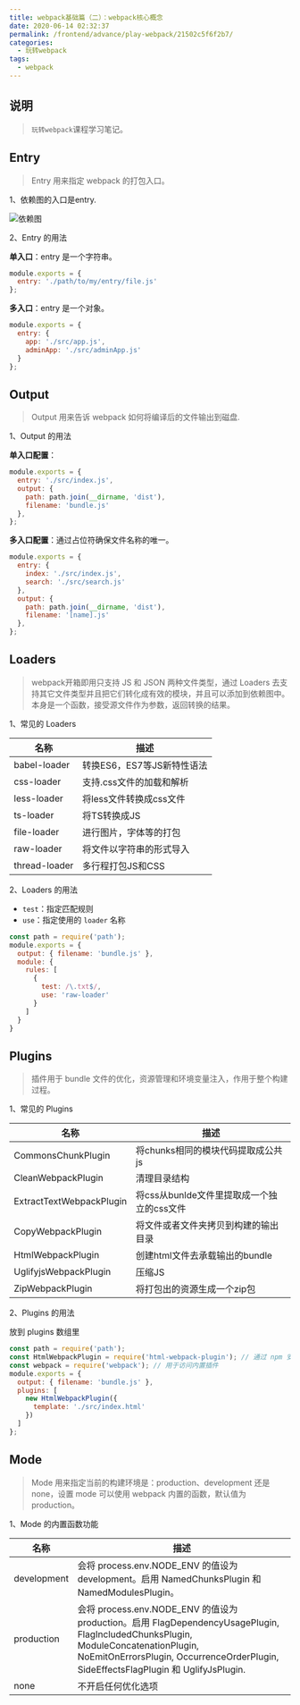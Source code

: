 ```yaml
---
title: webpack基础篇（二）：webpack核心概念
date: 2020-06-14 02:32:37
permalink: /frontend/advance/play-webpack/21502c5f6f2b7/
categories:
  - 玩转webpack
tags:
  - webpack
---
```


## 说明

> `玩转webpack`课程学习笔记。

## Entry

> Entry 用来指定 webpack 的打包入口。

1、依赖图的入口是entry.

![依赖图](https://img-blog.csdnimg.cn/20200614023112399.PNG?x-oss-process=image/watermark,type_ZmFuZ3poZW5naGVpdGk,shadow_10,text_aHR0cHM6Ly9ibG9nLmNzZG4ubmV0L2thaW1vMzEz,size_16,color_FFFFFF,t_70#pic_center)

2、Entry 的用法

**单入口**：entry 是一个字符串。

```js
module.exports = {
  entry: './path/to/my/entry/file.js'
};
```

**多入口**：entry 是一个对象。

```js
module.exports = {
  entry: {
    app: './src/app.js',
    adminApp: './src/adminApp.js'
  }
};
```

## Output

> Output 用来告诉 webpack 如何将编译后的文件输出到磁盘.

1、Output 的用法

**单入口配置**：

```js
module.exports = {
  entry: './src/index.js',
  output: {
    path: path.join(__dirname, 'dist'),
    filename: 'bundle.js'
  },
};
```

**多入口配置**：通过占位符确保文件名称的唯一。

```js
module.exports = {
  entry: {
    index: './src/index.js',
    search: './src/search.js'
  },
  output: {
    path: path.join(__dirname, 'dist'),
    filename: '[name].js'
  },
};
```

## Loaders

> webpack开箱即用只支持 JS 和 JSON 两种文件类型，通过 Loaders 去支持其它文件类型并且把它们转化成有效的模块，并且可以添加到依赖图中。本身是一个函数，接受源文件作为参数，返回转换的结果。

1、常见的 Loaders

| 名称 | 描述 |
| -- | -- |
| babel-loader | 转换ES6，ES7等JS新特性语法 |
| css-loader | 支持.css文件的加载和解析 |
| less-loader | 将less文件转换成css文件 |
| ts-loader | 将TS转换成JS |
| file-loader | 进行图片，字体等的打包 |
| raw-loader | 将文件以字符串的形式导入 |
| thread-loader | 多行程打包JS和CSS |

2、Loaders 的用法

- `test`：指定匹配规则
- `use`：指定使用的 `loader` 名称

```js
const path = require('path');
module.exports = {
  output: { filename: 'bundle.js' },
  module: {
    rules: [
      {
        test: /\.txt$/,
        use: 'raw-loader'
      }
    ]
  }
}
```

## Plugins

> 插件用于 bundle 文件的优化，资源管理和环境变量注入，作用于整个构建过程。

1、常见的 Plugins

| 名称 | 描述 |
| -- | -- |
| CommonsChunkPlugin | 将chunks相同的模块代码提取成公共js |
| CleanWebpackPlugin | 清理目录结构 |
| ExtractTextWebpackPlugin | 将css从bunlde文件里提取成一个独立的css文件 |
| CopyWebpackPlugin | 将文件或者文件夹拷贝到构建的输出目录 |
| HtmlWebpackPlugin | 创建html文件去承载输出的bundle |
| UglifyjsWebpackPlugin | 压缩JS |
| ZipWebpackPlugin | 将打包出的资源生成一个zip包 |

2、Plugins 的用法

放到 plugins 数组里

```js
const path = require('path');
const HtmlWebpackPlugin = require('html-webpack-plugin'); // 通过 npm 安装
const webpack = require('webpack'); // 用于访问内置插件
module.exports = {
  output: { filename: 'bundle.js' },
  plugins: [
    new HtmlWebpackPlugin({
      template: './src/index.html'
    })
  ]
};
```

## Mode

> Mode 用来指定当前的构建环境是：production、development 还是 none，设置 mode 可以使用 webpack 内置的函数，默认值为 production。

1、Mode 的内置函数功能

| 名称 | 描述 |
| -- | -- |
| development | 会将 process.env.NODE_ENV 的值设为 development。启用 NamedChunksPlugin 和 NamedModulesPlugin。 |
| production | 会将 process.env.NODE_ENV 的值设为 production。启用 FlagDependencyUsagePlugin, FlagIncludedChunksPlugin, ModuleConcatenationPlugin, NoEmitOnErrorsPlugin, OccurrenceOrderPlugin, SideEffectsFlagPlugin 和 UglifyJsPlugin. |
| none | 不开启任何优化选项 |

